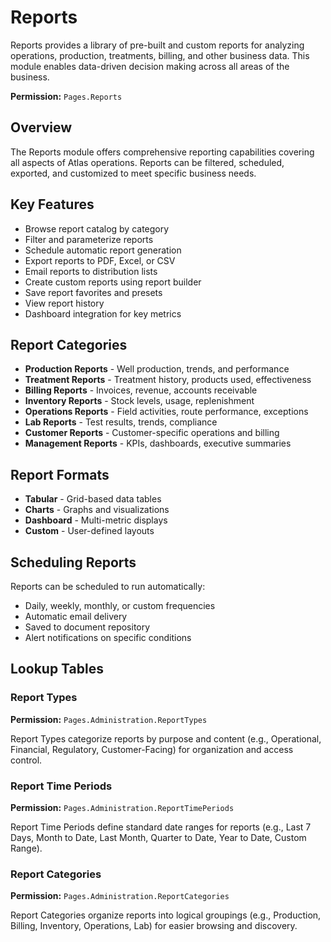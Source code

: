 # Reports

Reports provides a library of pre-built and custom reports for analyzing operations, production, treatments, billing, and other business data. This module enables data-driven decision making across all areas of the business.

**Permission:** `Pages.Reports`

## Overview

The Reports module offers comprehensive reporting capabilities covering all aspects of Atlas operations. Reports can be filtered, scheduled, exported, and customized to meet specific business needs.

## Key Features

* Browse report catalog by category
* Filter and parameterize reports
* Schedule automatic report generation
* Export reports to PDF, Excel, or CSV
* Email reports to distribution lists
* Create custom reports using report builder
* Save report favorites and presets
* View report history
* Dashboard integration for key metrics

## Report Categories

* **Production Reports** - Well production, trends, and performance
* **Treatment Reports** - Treatment history, products used, effectiveness
* **Billing Reports** - Invoices, revenue, accounts receivable
* **Inventory Reports** - Stock levels, usage, replenishment
* **Operations Reports** - Field activities, route performance, exceptions
* **Lab Reports** - Test results, trends, compliance
* **Customer Reports** - Customer-specific operations and billing
* **Management Reports** - KPIs, dashboards, executive summaries

## Report Formats

* **Tabular** - Grid-based data tables
* **Charts** - Graphs and visualizations
* **Dashboard** - Multi-metric displays
* **Custom** - User-defined layouts

## Scheduling Reports

Reports can be scheduled to run automatically:
* Daily, weekly, monthly, or custom frequencies
* Automatic email delivery
* Saved to document repository
* Alert notifications on specific conditions

## Lookup Tables

### Report Types
**Permission:** `Pages.Administration.ReportTypes`  

Report Types categorize reports by purpose and content (e.g., Operational, Financial, Regulatory, Customer-Facing) for organization and access control.

### Report Time Periods
**Permission:** `Pages.Administration.ReportTimePeriods`  

Report Time Periods define standard date ranges for reports (e.g., Last 7 Days, Month to Date, Last Month, Quarter to Date, Year to Date, Custom Range).

### Report Categories
**Permission:** `Pages.Administration.ReportCategories`  

Report Categories organize reports into logical groupings (e.g., Production, Billing, Inventory, Operations, Lab) for easier browsing and discovery.

